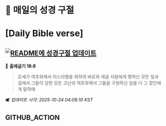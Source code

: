 # 🙏 매일의 성경 구절
# [Daily Bible verse]
## [![README에 성경구절 업데이트](https://github.com/DONGSUKA/first_test/actions/workflows/update-readme-bible.yml/badge.svg)](https://github.com/DONGSUKA/first_test/actions/workflows/update-readme-bible.yml)
<!-- START_BIBLE_VERSE -->
📖 **출애굽기 18:8**
> 모세가 여호와께서 이스라엘을 위하여 바로와 애굽 사람에게 행하신 모든 일과 길에서 그들이 당한 모든 고난과 여호와께서 그들을 구원하신 일을 다 그 장인에게 말하매

🕊️ _업데이트 시각: 2025-10-24 04:08:10 KST_
  <!-- END_BIBLE_VERSE -->
## GITHUB_ACTION
